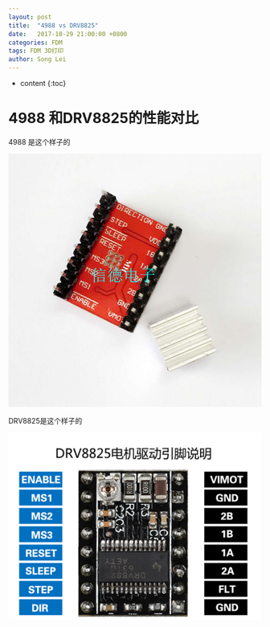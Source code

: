 ```yaml
---
layout: post
title:  "4988 vs DRV8825"
date:   2017-10-29 21:00:00 +0800
categories: FDM
tags: FDM 3D打印 
author: Song Lei
---
```


* content
{:toc}

# 4988 和DRV8825的性能对比
4988 是这个样子的 

![4988](images/4988.png)

DRV8825是这个样子的

![8825](images/8825.png)
